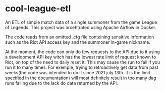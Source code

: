 # cool-league-etl
An ETL of simple match data of a single summoner from the game League of Legends. This project was orcehtrated using Apache Airflow in Docker.

The code reads from an omitted .cfg file conteining sensitive information such as the Riot API access key and the summoner in-game nickname.

At the moment, the code can only do few requests to the API due to it using a development API key witch has the lowest rate limit of request known to Riot, on top of the need to daily reset it. This may cause the run to fail if you run it to many times. For exemple, trying to retroactively get data from past weeks(the code was intended to do it since 2021 july 13th. It is the limit specified in the documentation) will most definitely result in too many dag runs failing due to the lack do data returned by the API.